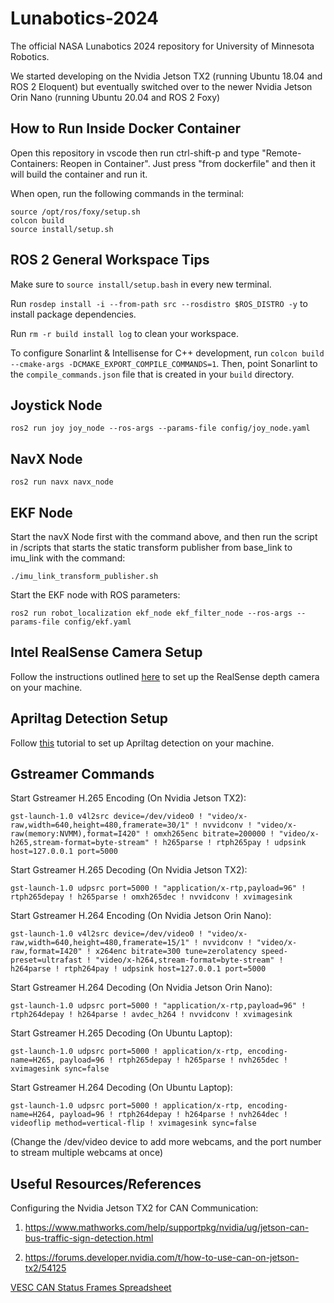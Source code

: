 # Lunabotics-2024

The official NASA Lunabotics 2024 repository for University of Minnesota Robotics.

We started developing on the Nvidia Jetson TX2 (running Ubuntu 18.04 and ROS 2 Eloquent) but eventually switched over to the newer Nvidia Jetson Orin Nano (running Ubuntu 20.04 and ROS 2 Foxy)

## How to Run Inside Docker Container

Open this repository in vscode then run ctrl-shift-p and type "Remote-Containers: Reopen in Container".
Just press "from dockerfile" and then it will build the container and run it.

When open, run the following commands in the terminal:

```
source /opt/ros/foxy/setup.sh
colcon build
source install/setup.sh
```

## ROS 2 General Workspace Tips

Make sure to `source install/setup.bash` in every new terminal.

Run `rosdep install -i --from-path src --rosdistro $ROS_DISTRO -y` to install package dependencies.

Run `rm -r build install log` to clean your workspace.

To configure Sonarlint & Intellisense for C++ development, run `colcon build --cmake-args -DCMAKE_EXPORT_COMPILE_COMMANDS=1`. Then, point Sonarlint to the `compile_commands.json` file that is created in your `build` directory.

## Joystick Node

```
ros2 run joy joy_node --ros-args --params-file config/joy_node.yaml
```

## NavX Node

```
ros2 run navx navx_node
```

## EKF Node

Start the navX Node first with the command above, and then 
run the script in /scripts that starts the static transform publisher from base_link to imu_link with the command:

```
./imu_link_transform_publisher.sh
```

Start the EKF node with ROS parameters: 

```
ros2 run robot_localization ekf_node ekf_filter_node --ros-args --params-file config/ekf.yaml
```

## Intel RealSense Camera Setup

Follow the instructions outlined [here](https://github.com/IntelRealSense/realsense-ros#installation) to set up the RealSense depth camera on your machine.

## Apriltag Detection Setup

Follow [this](https://github.com/NVIDIA-ISAAC-ROS/isaac_ros_apriltag/blob/main/docs/tutorial-usb-cam.md) tutorial to set up Apriltag detection on your machine.

## Gstreamer Commands

Start Gstreamer H.265 Encoding (On Nvidia Jetson TX2): 

```
gst-launch-1.0 v4l2src device=/dev/video0 ! "video/x-raw,width=640,height=480,framerate=30/1" ! nvvidconv ! "video/x-raw(memory:NVMM),format=I420" ! omxh265enc bitrate=200000 ! "video/x-h265,stream-format=byte-stream" ! h265parse ! rtph265pay ! udpsink host=127.0.0.1 port=5000
```

Start Gstreamer H.265 Decoding (On Nvidia Jetson TX2): 

```
gst-launch-1.0 udpsrc port=5000 ! "application/x-rtp,payload=96" ! rtph265depay ! h265parse ! omxh265dec ! nvvidconv ! xvimagesink
```

Start Gstreamer H.264 Encoding (On Nvidia Jetson Orin Nano): 

```
gst-launch-1.0 v4l2src device=/dev/video0 ! "video/x-raw,width=640,height=480,framerate=15/1" ! nvvidconv ! "video/x-raw,format=I420" ! x264enc bitrate=300 tune=zerolatency speed-preset=ultrafast ! "video/x-h264,stream-format=byte-stream" ! h264parse ! rtph264pay ! udpsink host=127.0.0.1 port=5000
```

Start Gstreamer H.264 Decoding (On Nvidia Jetson Orin Nano): 

```
gst-launch-1.0 udpsrc port=5000 ! "application/x-rtp,payload=96" ! rtph264depay ! h264parse ! avdec_h264 ! nvvidconv ! xvimagesink
```

Start Gstreamer H.265 Decoding (On Ubuntu Laptop): 

```
gst-launch-1.0 udpsrc port=5000 ! application/x-rtp, encoding-name=H265, payload=96 ! rtph265depay ! h265parse ! nvh265dec ! xvimagesink sync=false
```

Start Gstreamer H.264 Decoding (On Ubuntu Laptop): 

```
gst-launch-1.0 udpsrc port=5000 ! application/x-rtp, encoding-name=H264, payload=96 ! rtph264depay ! h264parse ! nvh264dec ! videoflip method=vertical-flip ! xvimagesink sync=false
```

(Change the /dev/video device to add more webcams, and the port number to stream multiple webcams at once)

## Useful Resources/References

Configuring the Nvidia Jetson TX2 for CAN Communication: 

1) https://www.mathworks.com/help/supportpkg/nvidia/ug/jetson-can-bus-traffic-sign-detection.html

2) https://forums.developer.nvidia.com/t/how-to-use-can-on-jetson-tx2/54125

[VESC CAN Status Frames Spreadsheet](https://github.com/codermonkey42/VESC_CAN)
